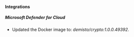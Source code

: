 #### Integrations
##### Microsoft Defender for Cloud
- Updated the Docker image to: *demisto/crypto:1.0.0.49392*.

